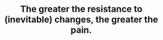 ---
title: The greater the resistance to (inevitable) changes, the greater the pain.
tags: change
---